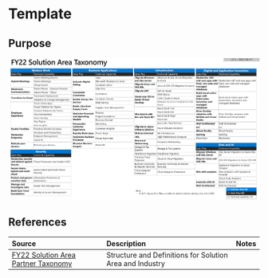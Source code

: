 # Template

## Purpose

![FY22 Solution Area Taxonomy](./Library/TaxonomyFY22.png)

## References


Source | Description | Notes
:----- | :-----  | :-----
[FY22 Solution Area Partner Taxonomy](https://aka.ms/FY22TaxonomyPartner)|Structure and Definitions for Solution Area and Industry|


